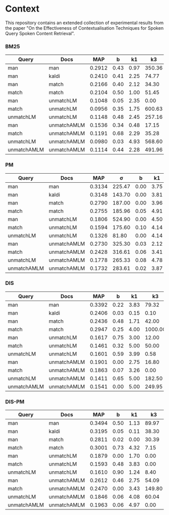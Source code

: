 # Context

This repository contains an extended collection of experimental results from the paper "On the Effectiveness of Contextualisation Techniques for Spoken Query Spoken Content Retrieval".

### BM25

|Query|Docs|MAP|b|k1|k3|d|
|---|---|---|---|---|---|---|
|man|man|0.2912|0.43|0.97|350.36|2.04|
|man|kaldi|0.2410|0.41|2.25|74.77|1.92|
|man|match|0.2166|0.40|2.12|34.30|1.61|
|match|match|0.2104|0.50|1.00|51.45|1.95|
|man|unmatchLM|0.1048|0.05|2.35|0.00|2.36|
|match|unmatchLM|0.0956|0.35|1.75|600.63|1.30|
|unmatchLM|unmatchLM|0.1148|0.48|2.45|257.16|1.85|
|man|unmatchAMLM|0.1536|0.34|0.48|17.15|1.72|
|match|unmatchAMLM|0.1191|0.68|2.29|35.28|3.10|
|unmatchLM|unmatchAMLM|0.0980|0.03|4.93|568.60|1.66|
|unmatchAMLM|unmatchAMLM|0.1114|0.44|2.28|491.96|1.87|


### PM

|Query|Docs|MAP|&#963;|b|k1|k3|d|
|---|---|---|---|---|---|---|---|
|man|man|0.3134|225.47|0.00|3.75|12.00|1.15|
|man|kaldi|0.3148|143.70|0.00|3.81|50.00|1.54|
|man|match|0.2790|187.00|0.00|3.96|116.77|1.14|
|match|match|0.2755|185.96|0.05|4.91|136.43|1.54|
|man|unmatchLM|0.1806|524.90|0.00|4.50|14.34|1.70|
|match|unmatchLM|0.1594|175.60|0.10|4.14|391.95|1.49|
|unmatchLM|unmatchLM|0.1326|81.80|0.00|4.14|14.34|3.55|
|man|unmatchAMLM|0.2730|325.30|0.03|2.12|397.10|1.66|
|match|unmatchAMLM|0.2428|316.61|0.06|3.41|5.14|2.23|
|unmatchLM|unmatchAMLM|0.1778|265.33|0.08|4.78|526.66|1.80|
|unmatchAMLM|unmatchAMLM|0.1732|283.61|0.02|3.87|93.50|1.48|

### DIS

|Query|Docs|MAP|b|k1|k3|d|b|k1|k3|d|w|
|---|---|---|---|---|---|---|---|---|---|---|---|
|man|man|0.3392|0.22|3.83|79.32|1.30|0.40|0.98|683.92|2.05|0.59|
|man|kaldi|0.2406|0.03|0.15|0.10|2.20|0.40|2.27|197.64|1.93|0.03|
|man|match|0.2436|0.48|1.71|42.00|1.00|0.35|2.19|772.48|1.33|0.58|
|match|match|0.2947|0.25|4.00|1000.00|1.00|0.30|1.75|100.00|1.35|0.66|
|man|unmatchLM|0.1617|0.75|3.00|12.00|1.00|0.29|2.29|168.20|1.00|0.66|
|match|unmatchLM|0.1461|0.32|5.00|50.00|1.00|0.45|1.25|592.36|1.45|0.70|
|unmatchLM|unmatchLM|0.1601|0.59|3.99|0.58|2.99|0.29|3.54|136.88|2.80|0.55|
|man|unmatchAMLM|0.1901|0.00|2.75|16.80|1.22|0.21|3.50|200.00|1.45|0.62|
|match|unmatchAMLM|0.1863|0.07|3.26|0.00|1.10|0.92|3.00|104.12|2.04|0.70|
|unmatchLM|unmatchAMLM|0.1411|0.65|5.00|182.50|1.00|0.22|4.91|217.50|1.15|0.51|
|unmatchAMLM|unmatchAMLM|0.1541|0.00|5.00|249.95|1.00|0.54|4.25|50.00|2.05|0.97|

### DIS-PM

|Query|Docs|MAP|b|k1|k3|d|&#963;|b|k1|k3|d|w|
|---|---|---|---|---|---|---|---|---|---|---|---|---|
|man|man|0.3494|0.50|1.13|89.97|1.74|125.80|0.00|4.72|100.00|1.10|0.43|
|man|kaldi|0.3195|0.05|0.11|38.30|1.45|140.71|0.03|3.61|96.91|1.45|0.06|
|man|match|0.2811|0.02|0.00|30.39|1.04|175.63|0.00|4.24|336.40|1.26|0.05|
|match|match|0.3001|0.73|4.32|7.15|1.00|144.61|0.11|5.00|211.89|1.00|0.30|
|man|unmatchLM|0.1879|0.00|1.70|0.00|1.00|338.10|0.06|3.90|8.51|1.10|0.36|
|match|unmatchLM|0.1593|0.48|3.83|0.00|2.43|291.90|0.05|3.00|99.18|1.00|0.25|
|unmatchLM|unmatchLM|0.1610|0.90|1.24|8.40|1.60|466.50|0.00|4.25|99.75|1.59|0.50|
|man|unmatchAMLM|0.2612|0.46|2.75|54.09|1.17|282.44|0.04|4.14|7.71|1.47|0.00|
|match|unmatchAMLM|0.2470|0.00|3.43|149.80|2.35|303.02|0.06|4.04|6.45|1.39|0.47|
|unmatchLM|unmatchAMLM|0.1846|0.06|4.08|60.04|1.16|250.50|0.07|4.87|142.41|1.04|0.50|
|unmatchAMLM|unmatchAMLM|0.1963|0.06|4.97|0.00|1.00|151.21|0.08|4.85|142.50|1.89|0.45|
